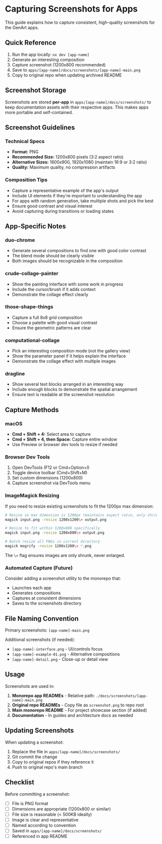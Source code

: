 # Capturing Screenshots for Apps

This guide explains how to capture consistent, high-quality screenshots for the GenArt apps.

## Quick Reference

1. Run the app locally: `nx dev [app-name]`
2. Generate an interesting composition
3. Capture screenshot (1200x800 recommended)
4. Save to `apps/[app-name]/docs/screenshots/[app-name]-main.png`
5. Copy to original repo when updating archived README

## Screenshot Storage

Screenshots are stored **per-app** in `apps/[app-name]/docs/screenshots/` to keep documentation assets with their respective apps. This makes apps more portable and self-contained.

## Screenshot Guidelines

### Technical Specs

- **Format:** PNG
- **Recommended Size:** 1200x800 pixels (3:2 aspect ratio)
- **Alternative Sizes:** 1600x900, 1920x1080 (maintain 16:9 or 3:2 ratio)
- **Quality:** Maximum quality, no compression artifacts

### Composition Tips

- Capture a representative example of the app's output
- Include UI elements if they're important to understanding the app
- For apps with random generation, take multiple shots and pick the best
- Ensure good contrast and visual interest
- Avoid capturing during transitions or loading states

## App-Specific Notes

### duo-chrome

- Generate several compositions to find one with good color contrast
- The blend mode should be clearly visible
- Both images should be recognizable in the composition

### crude-collage-painter

- Show the painting interface with some work in progress
- Include the cursor/brush if it adds context
- Demonstrate the collage effect clearly

### those-shape-things

- Capture a full 8x8 grid composition
- Choose a palette with good visual contrast
- Ensure the geometric patterns are clear

### computational-collage

- Pick an interesting composition mode (not the gallery view)
- Show the parameter panel if it helps explain the interface
- Demonstrate the collage effect with multiple images

### dragline

- Show several text blocks arranged in an interesting way
- Include enough blocks to demonstrate the spatial arrangement
- Ensure text is readable at the screenshot resolution

## Capture Methods

### macOS

- **Cmd + Shift + 4:** Select area to capture
- **Cmd + Shift + 4, then Space:** Capture entire window
- Use Preview or browser dev tools to resize if needed

### Browser Dev Tools

1. Open DevTools (F12 or Cmd+Option+I)
2. Toggle device toolbar (Cmd+Shift+M)
3. Set custom dimensions (1200x800)
4. Capture screenshot via DevTools menu

### ImageMagick Resizing

If you need to resize existing screenshots to fit the 1200px max dimension:

```bash
# Resize so max dimension is 1200px (maintains aspect ratio, only shrinks)
magick input.png -resize 1200x1200\> output.png

# Resize to fit within 1200x800 specifically
magick input.png -resize 1200x800\> output.png

# Batch resize all PNGs in current directory
magick mogrify -resize 1200x1200\> *.png
```

The `\>` flag ensures images are only shrunk, never enlarged.

### Automated Capture (Future)

Consider adding a screenshot utility to the monorepo that:

- Launches each app
- Generates compositions
- Captures at consistent dimensions
- Saves to the screenshots directory

## File Naming Convention

Primary screenshots: `[app-name]-main.png`

Additional screenshots (if needed):

- `[app-name]-interface.png` - UI/controls focus
- `[app-name]-example-01.png` - Alternative compositions
- `[app-name]-detail.png` - Close-up or detail view

## Usage

Screenshots are used in:

1. **Monorepo app READMEs** - Relative path: `./docs/screenshots/[app-name]-main.png`
2. **Original repo READMEs** - Copy file as `screenshot.png` to repo root
3. **Main monorepo README** - For project showcase section (if added)
4. **Documentation** - In guides and architecture docs as needed

## Updating Screenshots

When updating a screenshot:

1. Replace the file in `apps/[app-name]/docs/screenshots/`
2. Git commit the change
3. Copy to original repos if they reference it
4. Push to original repo's main branch

## Checklist

Before committing a screenshot:

- [ ] File is PNG format
- [ ] Dimensions are appropriate (1200x800 or similar)
- [ ] File size is reasonable (< 500KB ideally)
- [ ] Image is clear and representative
- [ ] Named according to convention
- [ ] Saved in `apps/[app-name]/docs/screenshots/`
- [ ] Referenced in app README
